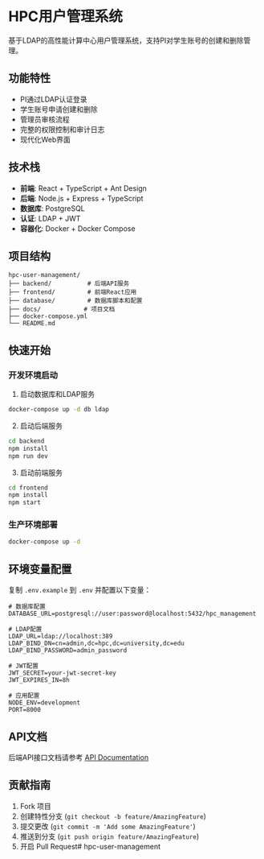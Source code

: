 # HPC用户管理系统

基于LDAP的高性能计算中心用户管理系统，支持PI对学生账号的创建和删除管理。

## 功能特性

- PI通过LDAP认证登录
- 学生账号申请创建和删除
- 管理员审核流程
- 完整的权限控制和审计日志
- 现代化Web界面

## 技术栈

- **前端**: React + TypeScript + Ant Design
- **后端**: Node.js + Express + TypeScript
- **数据库**: PostgreSQL
- **认证**: LDAP + JWT
- **容器化**: Docker + Docker Compose

## 项目结构

```
hpc-user-management/
├── backend/          # 后端API服务
├── frontend/         # 前端React应用
├── database/         # 数据库脚本和配置
├── docs/            # 项目文档
├── docker-compose.yml
└── README.md
```

## 快速开始

### 开发环境启动

1. 启动数据库和LDAP服务
```bash
docker-compose up -d db ldap
```

2. 启动后端服务
```bash
cd backend
npm install
npm run dev
```

3. 启动前端服务
```bash
cd frontend
npm install
npm start
```

### 生产环境部署

```bash
docker-compose up -d
```

## 环境变量配置

复制 `.env.example` 到 `.env` 并配置以下变量：

```env
# 数据库配置
DATABASE_URL=postgresql://user:password@localhost:5432/hpc_management

# LDAP配置
LDAP_URL=ldap://localhost:389
LDAP_BIND_DN=cn=admin,dc=hpc,dc=university,dc=edu
LDAP_BIND_PASSWORD=admin_password

# JWT配置
JWT_SECRET=your-jwt-secret-key
JWT_EXPIRES_IN=8h

# 应用配置
NODE_ENV=development
PORT=8000
```

## API文档

后端API接口文档请参考 [API Documentation](./docs/api.md)

## 贡献指南

1. Fork 项目
2. 创建特性分支 (`git checkout -b feature/AmazingFeature`)
3. 提交更改 (`git commit -m 'Add some AmazingFeature'`)
4. 推送到分支 (`git push origin feature/AmazingFeature`)
5. 开启 Pull Request# hpc-user-management

